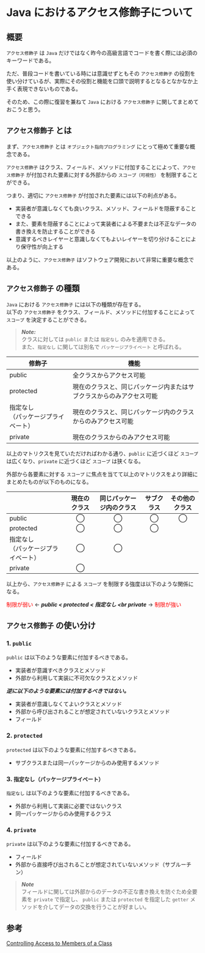 # Java におけるアクセス修飾子について

## 概要

`アクセス修飾子` は `Java` だけではなく昨今の高級言語でコードを書く際には必須のキーワードである。

ただ、普段コードを書いている時には意識せずともその `アクセス修飾子` の役割を使い分けているが、実際にその役割と機能を口頭で説明するとなるとなかなか上手く表現できないものである。

そのため、この際に復習を兼ねて `Java` における `アクセス修飾子` に関してまとめておこうと思う。

## `アクセス修飾子` とは

まず、`アクセス修飾子` とは `オブジェクト指向プログラミング` にとって極めて重要な概念である。

`アクセス修飾子` はクラス、フィールド、メソッドに付加することによって、`アクセス修飾子` が付加された要素に対する外部からの `スコープ（可視性）` を制限することができる。

つまり、適切に `アクセス修飾子` が付加された要素には以下の利点がある。

- 実装者が意識しなくても良いクラス、メソッド、フィールドを隠蔽することできる
- また、要素を隠蔽することによって実装者による不要または不正なデータの書き換えを防止することができる
- 意識するべきレイヤーと意識しなくてもよいレイヤーを切り分けることにより保守性が向上する

以上のように、`アクセス修飾子` はソフトウェア開発において非常に重要な概念である。

## `アクセス修飾子` の種類

`Java` における `アクセス修飾子` には以下の種類が存在する。</br>
以下の `アクセス修飾子` をクラス、フィールド、メソッドに付加することによって `スコープ` を決定することができる。

> **_Note:_**</br>
> クラスに対しては `public` または `指定なし` のみを適用できる。</br>
> また、`指定なし` に関しては別名で `パッケージプライベート` と呼ばれる。

| 修飾子                                  | 機能                                                                 |
| --------------------------------------- | -------------------------------------------------------------------- |
| public                                  | 全クラスからアクセス可能                                             |
| protected                               | 現在のクラスと、同じパッケージ内またはサブクラスからのみアクセス可能 |
| 指定なし</br>（パッケージプライベート） | 現在のクラスと、同じパッケージ内のクラスからのみアクセス可能         |
| private                                 | 現在のクラスからのみアクセス可能                                     |

以上のマトリクスを見ていただければわかる通り、`public` に近づくほど `スコープ` は広くなり、`private` に近づくほど `スコープ` は狭くなる。

外部から各要素に対する `スコープ` に焦点を当てて以上のマトリクスをより詳細にまとめたものが以下のものになる。

|                                         | 現在のクラス | 同じパッケージ内のクラス | サブクラス | その他のクラス |
| --------------------------------------- | :----------: | :----------------------: | :--------: | :------------: |
| public                                  |      ◯       |            ◯             |     ◯      |       ◯        |
| protected                               |      ◯       |            ◯             |     ◯      |                |
| 指定なし</br>（パッケージプライベート） |      ◯       |            ◯             |            |                |
| private                                 |      ◯       |                          |            |                |

以上から、`アクセス修飾子` による `スコープ` を制限する強度は以下のような関係になる。

<font color="Red">制限が弱い</font> ← **_public < protected < 指定なし <br private_** → <font color="Red">制限が強い</font>

## `アクセス修飾子` の使い分け

### 1. `public`

`public` は以下のような要素に付加するべきである。

- 実装者が意識すべきクラスとメソッド
- 外部から利用して実装に不可欠なクラスとメソッド

**_逆に以下のような要素には付加するべきではない。_**

- 実装者が意識しなくてよいクラスとメソッド
- 外部から呼び出されることが想定されていないクラスとメソッド
- フィールド

### 2. `protected`

`protected` は以下のような要素に付加するべきである。

- サブクラスまたは同一パッケージからのみ使用するメソッド

### 3. `指定なし（パッケージプライベート）`

`指定なし` は以下のような要素に付加するべきである。

- 外部から利用して実装に必要ではないクラス
- 同一パッケージからのみ使用するクラス

### 4. `private`

`private` は以下のような要素に付加するべきである。

- フィールド
- 外部から直接呼び出されることが想定されていないメソッド（サブルーチン）

> **_Note_**</br>
> フィールドに関しては外部からのデータの不正な書き換えを防ぐため全要素を `private` で指定し、 `public` または `protected` を指定した `getter` メソッドを介してデータの交換を行うことが好ましい。

## 参考

[Controlling Access to Members of a Class](https://docs.oracle.com/javase/tutorial/java/javaOO/accesscontrol.html)
